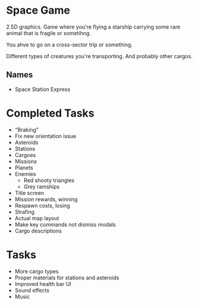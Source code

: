 # Space Game
2.5D graphics. Game where you're flying a starship carrying some rare animal that is fragile or sometihng.

You ahve to go on a cross-sector trip or something.

Different types of creatures you're transporting. And probably other cargos.

## Names
* Space Station Express

# Completed Tasks
* "Braking"
* Fix new orientation issue
* Asteroids
* Stations
* Cargoes
* Missions
* Planets
* Enemies
  * Red shooty triangles
  * Grey ramships
* Title screen
* Mission rewards, winning
* Respawn costs, losing
* Strafing
* Actual map layout
* Make key commands not dismiss modals
* Cargo descriptions

# Tasks
* More cargo types
* Proper materials for stations and asteroids
* Improved health bar UI
* Sound effects
* Music
